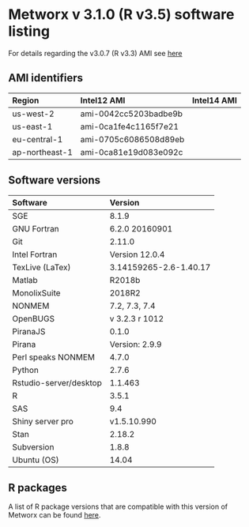 Metworx v 3.1.0 (R v3.5) software listing
================

For details regarding the v3.0.7 (R v3.3) AMI see [here](./3.0.7-README.md)

AMI identifiers
---------------

| Region       |      Intel12 AMI      |     Intel14 AMI       |
|:-------------|:----------------------|:----------------------|
| us-west-2    | ami-0042cc5203badbe9b |                       |
| us-east-1    | ami-0ca1fe4c1165f7e21 |                       |
| eu-central-1 | ami-0705c6086508d89eb |                       |
| ap-northeast-1 | ami-0ca81e19d083e092c |                     |

Software versions
-----------------

| Software               | Version                        |
|:-----------------------|:-------------------------------|
| SGE                    | 8.1.9                          |
| GNU Fortran            | 6.2.0 20160901                 |
| Git                    | 2.11.0                         |
| Intel Fortran          | Version 12.0.4                 |
| TexLive (LaTex)        | 3.14159265-2.6-1.40.17         |
| Matlab                 | R2018b                         |
| MonolixSuite           | 2018R2                         |
| NONMEM                 | 7.2, 7.3, 7.4                  |
| OpenBUGS               | v 3.2.3 r 1012                 |
| PiranaJS               | 0.1.0                          |
| Pirana                 | Version: 2.9.9                 |
| Perl speaks NONMEM     | 4.7.0                          |
| Python                 | 2.7.6                          |
| Rstudio-server/desktop | 1.1.463                        |
| R                      | 3.5.1                          |
| SAS                    | 9.4                            |
| Shiny server pro       | v1.5.10.990                     |
| Stan                   | 2.18.2                         |
| Subversion             | 1.8.8                          |
| Ubuntu (OS)            | 14.04                          |

R packages
----------

A list of R package versions that are compatible with this version of Metworx can be found [here](https://github.com/metrumresearchgroup/metworx-listings/blob/master/Rpackages-3.0.7.md).
